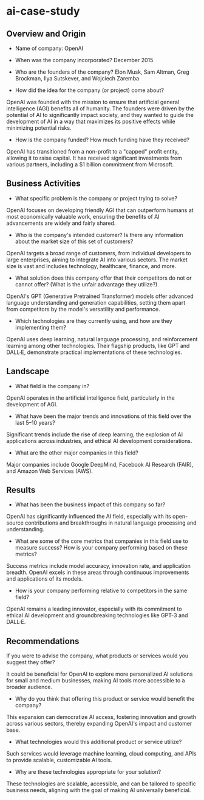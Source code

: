 # ai-case-study

## Overview and Origin
* Name of company: OpenAI

* When was the company incorporated? December 2015

* Who are the founders of the company? Elon Musk, Sam Altman, Greg Brockman, Ilya Sutskever, and Wojciech Zaremba

* How did the idea for the company (or project) come about?

OpenAI was founded with the mission to ensure that artificial general intelligence (AGI) benefits all of humanity. The founders were driven by the potential of AI to significantly impact society, and they wanted to guide the development of AI in a way that maximizes its positive effects while minimizing potential risks.

* How is the company funded? How much funding have they received?

OpenAI has transitioned from a non-profit to a "capped" profit entity, allowing it to raise capital. It has received significant investments from various partners, including a $1 billion commitment from Microsoft.

## Business Activities
* What specific problem is the company or project trying to solve?

OpenAI focuses on developing friendly AGI that can outperform humans at most economically valuable work, ensuring the benefits of AI advancements are widely and fairly shared.

* Who is the company's intended customer? Is there any information about the market size of this set of customers?

OpenAI targets a broad range of customers, from individual developers to large enterprises, aiming to integrate AI into various sectors. The market size is vast and includes technology, healthcare, finance, and more.

* What solution does this company offer that their competitors do not or cannot offer? (What is the unfair advantage they utilize?)

OpenAI's GPT (Generative Pretrained Transformer) models offer advanced language understanding and generation capabilities, setting them apart from competitors by the model's versatility and performance.

* Which technologies are they currently using, and how are they implementing them?

OpenAI uses deep learning, natural language processing, and reinforcement learning among other technologies. Their flagship products, like GPT and DALL·E, demonstrate practical implementations of these technologies.

## Landscape
* What field is the company in?

OpenAI operates in the artificial intelligence field, particularly in the development of AGI.

* What have been the major trends and innovations of this field over the last 5–10 years?

Significant trends include the rise of deep learning, the explosion of AI applications across industries, and ethical AI development considerations.

* What are the other major companies in this field?

Major companies include Google DeepMind, Facebook AI Research (FAIR), and Amazon Web Services (AWS).

## Results
* What has been the business impact of this company so far?

OpenAI has significantly influenced the AI field, especially with its open-source contributions and breakthroughs in natural language processing and understanding.

* What are some of the core metrics that companies in this field use to measure success? How is your company performing based on these metrics?

Success metrics include model accuracy, innovation rate, and application breadth. OpenAI excels in these areas through continuous improvements and applications of its models.

* How is your company performing relative to competitors in the same field?

OpenAI remains a leading innovator, especially with its commitment to ethical AI development and groundbreaking technologies like GPT-3 and DALL·E.

## Recommendations
If you were to advise the company, what products or services would you suggest they offer?

It could be beneficial for OpenAI to explore more personalized AI solutions for small and medium businesses, making AI tools more accessible to a broader audience.

* Why do you think that offering this product or service would benefit the company?

This expansion can democratize AI access, fostering innovation and growth across various sectors, thereby expanding OpenAI's impact and customer base.

* What technologies would this additional product or service utilize?

Such services would leverage machine learning, cloud computing, and APIs to provide scalable, customizable AI tools.

* Why are these technologies appropriate for your solution?

These technologies are scalable, accessible, and can be tailored to specific business needs, aligning with the goal of making AI universally beneficial.